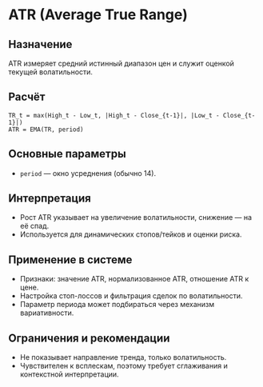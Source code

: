 # ATR (Average True Range)

## Назначение
ATR измеряет средний истинный диапазон цен и служит оценкой текущей волатильности.

## Расчёт
```
TR_t = max(High_t - Low_t, |High_t - Close_{t-1}|, |Low_t - Close_{t-1}|)
ATR = EMA(TR, period)
```

## Основные параметры
- `period` — окно усреднения (обычно 14).

## Интерпретация
- Рост ATR указывает на увеличение волатильности, снижение — на её спад.
- Используется для динамических стопов/тейков и оценки риска.

## Применение в системе
- Признаки: значение ATR, нормализованное ATR, отношение ATR к цене.
- Настройка стоп-лоссов и фильтрация сделок по волатильности.
- Параметр периода может подбираться через механизм вариативности.

## Ограничения и рекомендации
- Не показывает направление тренда, только волатильность.
- Чувствителен к всплескам, поэтому требует сглаживания и контекстной интерпретации.
